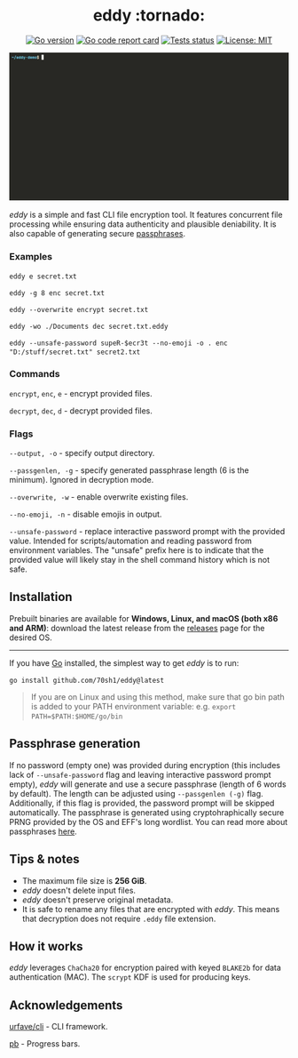 <h1 align="center">eddy :tornado:</h1>


<p align="center">
  <a href="https://go.dev"><img alt="Go version" src="https://img.shields.io/github/go-mod/go-version/70sh1/eddy"></a>
  <a href="https://goreportcard.com/report/github.com/70sh1/eddy"><img alt="Go code report card" src="https://goreportcard.com/badge/github.com/70sh1/eddy"></a>
  <a href="https://github.com/70sh1/eddy/actions"><img alt="Tests status" src="https://github.com/70sh1/eddy/actions/workflows/run-tests.yml/badge.svg"></a>
  <a href="https://github.com/70sh1/eddy/blob/main/LICENSE"><img alt="License: MIT" src="https://img.shields.io/badge/License-MIT-green"></a>
</p>

<p align="center">
  <img width=750 src="demo.gif" alt="demo" />
</p>

_eddy_ is a simple and fast CLI file encryption tool. It features concurrent file processing while ensuring data authenticity and plausible deniability. It is also capable of generating secure [passphrases](#passphrase-generation).

### Examples
```
eddy e secret.txt
```
```
eddy -g 8 enc secret.txt
```
```
eddy --overwrite encrypt secret.txt
```
```
eddy -wo ./Documents dec secret.txt.eddy
```
```
eddy --unsafe-password supeR-$ecr3t --no-emoji -o . enc "D:/stuff/secret.txt" secret2.txt
```

### Commands
`encrypt`, `enc`, `e` - encrypt provided files.

`decrypt`, `dec`, `d` - decrypt provided files.

### Flags
`--output, -o` - specify output directory.

`--passgenlen, -g` - specify generated passphrase length (6 is the minimum). Ignored in decryption mode.

`--overwrite, -w` - enable overwrite existing files.

`--no-emoji, -n` - disable emojis in output.

`--unsafe-password` - replace interactive password prompt with the provided value. Intended for scripts/automation and reading password from environment variables. The "unsafe" prefix here is to indicate that the provided value will likely stay in the shell command history which is not safe.

## Installation
Prebuilt binaries are available for **Windows, Linux, and macOS (both x86 and ARM)**: download the latest release from the [releases](https://github.com/70sh1/eddy/releases) page for the desired OS.

---

If you have [Go](https://go.dev/dl/) installed, the simplest way to get _eddy_ is to run:
```shell
go install github.com/70sh1/eddy@latest
```
> If you are on Linux and using this method, make sure that go bin path is added to your PATH environment variable: e.g. `export PATH=$PATH:$HOME/go/bin`

## Passphrase generation
If no password (empty one) was provided during encryption (this includes lack of `--unsafe-password` flag and leaving interactive password prompt empty), _eddy_ will generate and use a secure passphrase (length of 6 words by default). The length can be adjusted using `--passgenlen (-g)` flag. Additionally, if this flag is provided, the password prompt will be skipped automatically. The passphrase is generated using cryptohraphically secure PRNG provided by the OS and EFF's long wordlist. You can read more about passphrases [here](https://www.eff.org/dice).

## Tips & notes
- The maximum file size is **256 GiB**.
- _eddy_ doesn't delete input files.
- _eddy_ doesn't preserve original metadata.
- It is safe to rename any files that are encrypted with _eddy_. This means that decryption does not require `.eddy` file extension.

## How it works
_eddy_ leverages `ChaCha20` for encryption paired with keyed `BLAKE2b` for data authentication (MAC). The `scrypt` KDF is used for producing keys.

## Acknowledgements
[urfave/cli](https://github.com/urfave/cli) - CLI framework.

[pb](https://github.com/cheggaaa/pb) - Progress bars.
